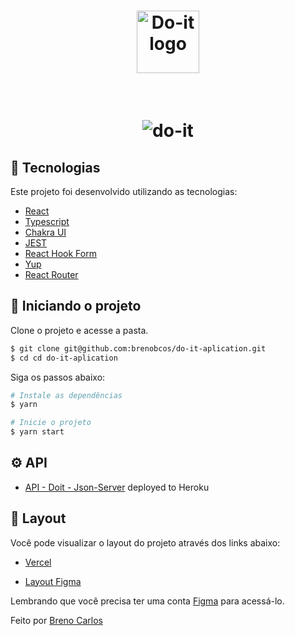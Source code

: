 <h1 align="center">
  <img alt="Do-it logo" src="" width="100px" />
</h1>
<br>

<h1 align="center">
    <img alt="do-it" title="do-it-app" src="" />
</h1>

## 🧪 Tecnologias

Este projeto foi desenvolvido utilizando as tecnologias:
 
- [React](https://pt-br.reactjs.org/)
- [Typescript](https://www.typescriptlang.org/)
- [Chakra UI](https://chakra-ui.com/)
- [JEST](https://jestjs.io/pt-BR/)
- [React Hook Form](https://react-hook-form.com/)
- [Yup](https://github.com/jquense/yup)
- [React Router](https://v5.reactrouter.com/web/guides/quick-start)

## 🚀 Iniciando o projeto

Clone o projeto e acesse a pasta.

```bash
$ git clone git@github.com:brenobcos/do-it-aplication.git
$ cd cd do-it-aplication
```

Siga os passos abaixo:
```bash
# Instale as dependências
$ yarn

# Inicie o projeto
$ yarn start
```

## ⚙️ API

- [API - Doit - Json-Server](https://doit-api.herokuapp.com/) deployed to Heroku

## 🔖 Layout

Você pode visualizar o layout do projeto através dos links abaixo:

- [Vercel](https://do-it-aplication.vercel.app/) 

- [Layout Figma](https://www.figma.com/file/8zwPWal9rTDCF6R2i7Q8Jf/Do.it-Redesign-Sprint5-(Copy)?node-id=1%3A3) 

Lembrando que você precisa ter uma conta [Figma](http://figma.com/) para acessá-lo.

Feito por [Breno Carlos](https://www.linkedin.com/in/devbrenocar/)
